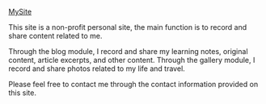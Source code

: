 [MySite](https://www.cwblogs.com)

This site is a non-profit personal site, the main function is to record and share content related to me.

Through the blog module, I record and share my learning notes, original content, article excerpts, and other content. 
Through the gallery module, I record and share photos related to my life and travel.

Please feel free to contact me through the contact information provided on this site.
